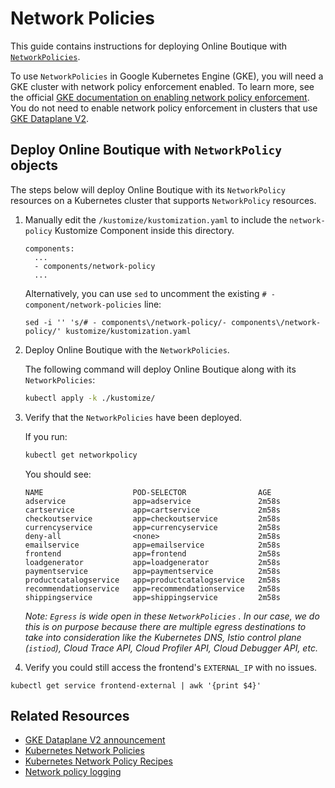 # Network Policies

This guide contains instructions for deploying Online Boutique with [`NetworkPolicies`](https://kubernetes.io/docs/concepts/services-networking/network-policies/).

To use `NetworkPolicies` in Google Kubernetes Engine (GKE), you will need a GKE cluster with network policy enforcement enabled.
To learn more, see the official [GKE documentation on enabling network policy enforcement](https://cloud.google.com/kubernetes-engine/docs/how-to/network-policy#enabling_network_policy_enforcement).
You do not need to enable network policy enforcement in clusters that use [GKE Dataplane V2](https://cloud.google.com/kubernetes-engine/docs/concepts/dataplane-v2).

## Deploy Online Boutique with `NetworkPolicy` objects

The steps below will deploy Online Boutique with its `NetworkPolicy` resources on a Kubernetes cluster that supports `NetworkPolicy` resources.

1. Manually edit the `/kustomize/kustomization.yaml` to include the `network-policy` Kustomize Component inside this directory.
    ```
    components:
      ...
      - components/network-policy
      ...
    ```

    Alternatively, you can use `sed` to uncomment the existing `# - component/network-policies` line:
    ```
    sed -i '' 's/# - components\/network-policy/- components\/network-policy/' kustomize/kustomization.yaml
    ```

1. Deploy Online Boutique with the `NetworkPolicies`.

    The following command will deploy Online Boutique along with its `NetworkPolicies`:
    ```sh
    kubectl apply -k ./kustomize/
    ```

1. Verify that the `NetworkPolicies` have been deployed.

    If you run:
    ```bash
    kubectl get networkpolicy
    ```

    You should see:
    ```
    NAME                    POD-SELECTOR                AGE
    adservice               app=adservice               2m58s
    cartservice             app=cartservice             2m58s
    checkoutservice         app=checkoutservice         2m58s
    currencyservice         app=currencyservice         2m58s
    deny-all                <none>                      2m58s
    emailservice            app=emailservice            2m58s
    frontend                app=frontend                2m58s
    loadgenerator           app=loadgenerator           2m58s
    paymentservice          app=paymentservice          2m58s
    productcatalogservice   app=productcatalogservice   2m58s
    recommendationservice   app=recommendationservice   2m58s
    shippingservice         app=shippingservice         2m58s
    ```

    _Note: `Egress` is wide open in these `NetworkPolicies` . In our case, we do this is on purpose because there are multiple egress destinations to take into consideration like the Kubernetes DNS, Istio control plane (`istiod`), Cloud Trace API, Cloud Profiler API, Cloud Debugger API, etc._

1. Verify you could still access the frontend's `EXTERNAL_IP` with no issues.

```
kubectl get service frontend-external | awk '{print $4}'
```

## Related Resources

- [GKE Dataplane V2 announcement](https://cloud.google.com/blog/products/containers-kubernetes/bringing-ebpf-and-cilium-to-google-kubernetes-engine)
- [Kubernetes Network Policies](https://kubernetes.io/docs/concepts/services-networking/network-policies/)
- [Kubernetes Network Policy Recipes](https://github.com/ahmetb/kubernetes-network-policy-recipes)
- [Network policy logging](https://cloud.google.com/kubernetes-engine/docs/how-to/network-policy-logging)
